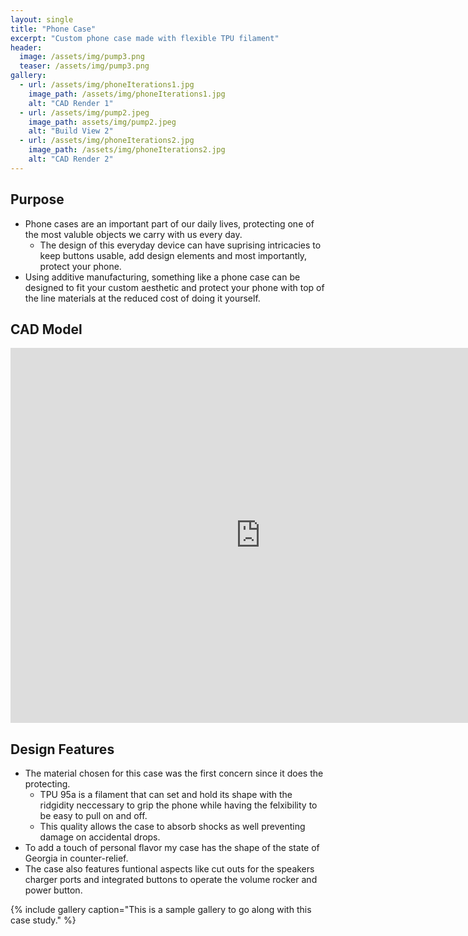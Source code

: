 ```yaml
---
layout: single
title: "Phone Case"
excerpt: "Custom phone case made with flexible TPU filament"
header:
  image: /assets/img/pump3.png
  teaser: /assets/img/pump3.png
gallery:
  - url: /assets/img/phoneIterations1.jpg
    image_path: /assets/img/phoneIterations1.jpg
    alt: "CAD Render 1"
  - url: /assets/img/pump2.jpeg
    image_path: assets/img/pump2.jpeg
    alt: "Build View 2"
  - url: /assets/img/phoneIterations2.jpg
    image_path: /assets/img/phoneIterations2.jpg
    alt: "CAD Render 2"
---
```


## Purpose

* Phone cases are an important part of our daily lives, protecting one of the most valuble objects we carry with us every day.
  * The design of this everyday device can have suprising intricacies to keep buttons usable, add design elements and most importantly, protect your phone.
* Using additive manufacturing, something like a phone case can be designed to fit your custom aesthetic and protect your phone with top of the line materials at the reduced cost of doing it yourself.

## CAD Model
<iframe src="https://a360.co/3QIlW1A?mode=embed" width="800" height="600" allowfullscreen="true" webkitallowfullscreen="true" mozallowfullscreen="true"  frameborder="0"></iframe>

## Design Features

* The material chosen for this case was the first concern since it does the protecting.
  * TPU 95a is a filament that can set and hold its shape with the ridgidity neccessary to grip the phone while having the felxibility to be easy to pull on and off.
  * This quality allows the case to absorb shocks as well preventing damage on accidental drops.
* To add a touch of personal flavor my case has the shape of the state of Georgia in counter-relief.
* The case also features funtional aspects like cut outs for the speakers charger ports and integrated buttons to operate the volume rocker and power button.

{% include gallery caption="This is a sample gallery to go along with this case study." %}
